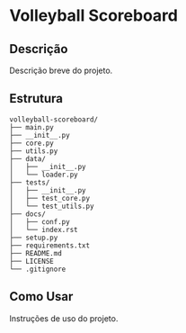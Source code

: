 # Volleyball Scoreboard

## Descrição
Descrição breve do projeto.

## Estrutura
```
volleyball-scoreboard/
├── main.py
├── __init__.py
├── core.py
├── utils.py
├── data/
│   ├── __init__.py
│   └── loader.py
├── tests/
│   ├── __init__.py
│   ├── test_core.py
│   └── test_utils.py
├── docs/
│   ├── conf.py
│   └── index.rst
├── setup.py
├── requirements.txt
├── README.md
├── LICENSE
└── .gitignore
```

## Como Usar
Instruções de uso do projeto.
